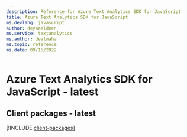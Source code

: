 ```yaml
---
description: Reference for Azure Text Analytics SDK for JavaScript
title: Azure Text Analytics SDK for JavaScript
ms.devlang: javascript
author: deyaaeldeen
ms.service: textanalytics
ms.author: dealmaha
ms.topic: reference
ms.data: 09/15/2022
---
```

# Azure Text Analytics SDK for JavaScript - latest

## Client packages - latest
[!INCLUDE [client-packages](text-analytics-client-index.md)]